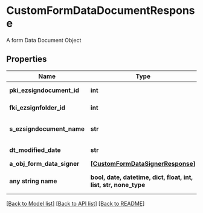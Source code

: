 # CustomFormDataDocumentResponse

A form Data Document Object 

## Properties
Name | Type | Description | Notes
------------ | ------------- | ------------- | -------------
**pki_ezsigndocument_id** | **int** | The unique ID of the Ezsigndocument | 
**fki_ezsignfolder_id** | **int** | The unique ID of the Ezsignfolder | 
**s_ezsigndocument_name** | **str** | The name of the document that will be presented to Ezsignfoldersignerassociations | 
**dt_modified_date** | **str** | The date and time at which the object was last modified | 
**a_obj_form_data_signer** | [**[CustomFormDataSignerResponse]**](CustomFormDataSignerResponse.md) |  | 
**any string name** | **bool, date, datetime, dict, float, int, list, str, none_type** | any string name can be used but the value must be the correct type | [optional]

[[Back to Model list]](../README.md#documentation-for-models) [[Back to API list]](../README.md#documentation-for-api-endpoints) [[Back to README]](../README.md)


